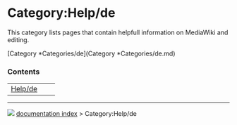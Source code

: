 # Category:Help/de
This category lists pages that contain helpfull information on MediaWiki and editing.

[Category   *Categories/de](Category   *Categories/de.md)

### Contents

|     |     |     |
| --- | --- | --- |
| [Help/de](wiki/Help/de.md) |



---
![](images/Right_arrow.png) [documentation index](../README.md) > Category:Help/de

